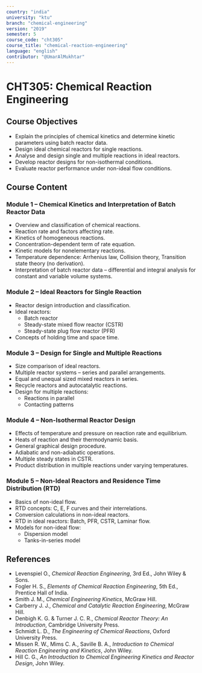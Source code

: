 ```yaml
---
country: "india"
university: "ktu"
branch: "chemical-engineering"
version: "2019"
semester: 5
course_code: "cht305"
course_title: "chemical-reaction-engineering"
language: "english"
contributor: "@UmarAlMukhtar"
---
```


# CHT305: Chemical Reaction Engineering

## Course Objectives

- Explain the principles of chemical kinetics and determine kinetic parameters using batch reactor data.
- Design ideal chemical reactors for single reactions.
- Analyse and design single and multiple reactions in ideal reactors.
- Develop reactor designs for non-isothermal conditions.
- Evaluate reactor performance under non-ideal flow conditions.

## Course Content

### Module 1 – Chemical Kinetics and Interpretation of Batch Reactor Data

- Overview and classification of chemical reactions.
- Reaction rate and factors affecting rate.
- Kinetics of homogeneous reactions.
- Concentration-dependent term of rate equation.
- Kinetic models for nonelementary reactions.
- Temperature dependence: Arrhenius law, Collision theory, Transition state theory (no derivation).
- Interpretation of batch reactor data – differential and integral analysis for constant and variable volume systems.

### Module 2 – Ideal Reactors for Single Reaction

- Reactor design introduction and classification.
- Ideal reactors:
  - Batch reactor
  - Steady-state mixed flow reactor (CSTR)
  - Steady-state plug flow reactor (PFR)
- Concepts of holding time and space time.

### Module 3 – Design for Single and Multiple Reactions

- Size comparison of ideal reactors.
- Multiple reactor systems – series and parallel arrangements.
- Equal and unequal sized mixed reactors in series.
- Recycle reactors and autocatalytic reactions.
- Design for multiple reactions:
  - Reactions in parallel
  - Contacting patterns

### Module 4 – Non-Isothermal Reactor Design

- Effects of temperature and pressure on reaction rate and equilibrium.
- Heats of reaction and their thermodynamic basis.
- General graphical design procedure.
- Adiabatic and non-adiabatic operations.
- Multiple steady states in CSTR.
- Product distribution in multiple reactions under varying temperatures.

### Module 5 – Non-Ideal Reactors and Residence Time Distribution (RTD)

- Basics of non-ideal flow.
- RTD concepts: C, E, F curves and their interrelations.
- Conversion calculations in non-ideal reactors.
- RTD in ideal reactors: Batch, PFR, CSTR, Laminar flow.
- Models for non-ideal flow:
  - Dispersion model
  - Tanks-in-series model

## References

- Levenspiel O., _Chemical Reaction Engineering_, 3rd Ed., John Wiley & Sons.
- Fogler H. S., _Elements of Chemical Reaction Engineering_, 5th Ed., Prentice Hall of India.
- Smith J. M., _Chemical Engineering Kinetics_, McGraw Hill.
- Carberry J. J., _Chemical and Catalytic Reaction Engineering_, McGraw Hill.
- Denbigh K. G. & Turner J. C. R., _Chemical Reactor Theory: An Introduction_, Cambridge University Press.
- Schmidt L. D., _The Engineering of Chemical Reactions_, Oxford University Press.
- Missen R. W., Mims C. A., Saville B. A., _Introduction to Chemical Reaction Engineering and Kinetics_, John Wiley.
- Hill C. G., _An Introduction to Chemical Engineering Kinetics and Reactor Design_, John Wiley.
